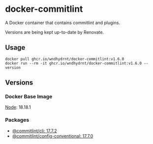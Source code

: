 # docker-commitlint

A Docker container that contains commitlint and plugins.

Versions are being kept up-to-date by Renovate.

## Usage

```shell
docker pull ghcr.io/wndhydrnt/docker-commitlint:v1.6.0
docker run --rm -it ghcr.io/wndhydrnt/docker-commitlint:v1.6.0 --version
```

## Versions

### Docker Base Image

[Node](https://hub.docker.com/_/node): 18.18.1

### Packages

- [@commitlint/cli: 17.7.2](https://www.npmjs.com/package/@commitlint/cli/v/17.7.2)
- [@commitlint/config-conventional: 17.7.0](https://www.npmjs.com/package/@commitlint/config-conventional/v/17.7.0)
